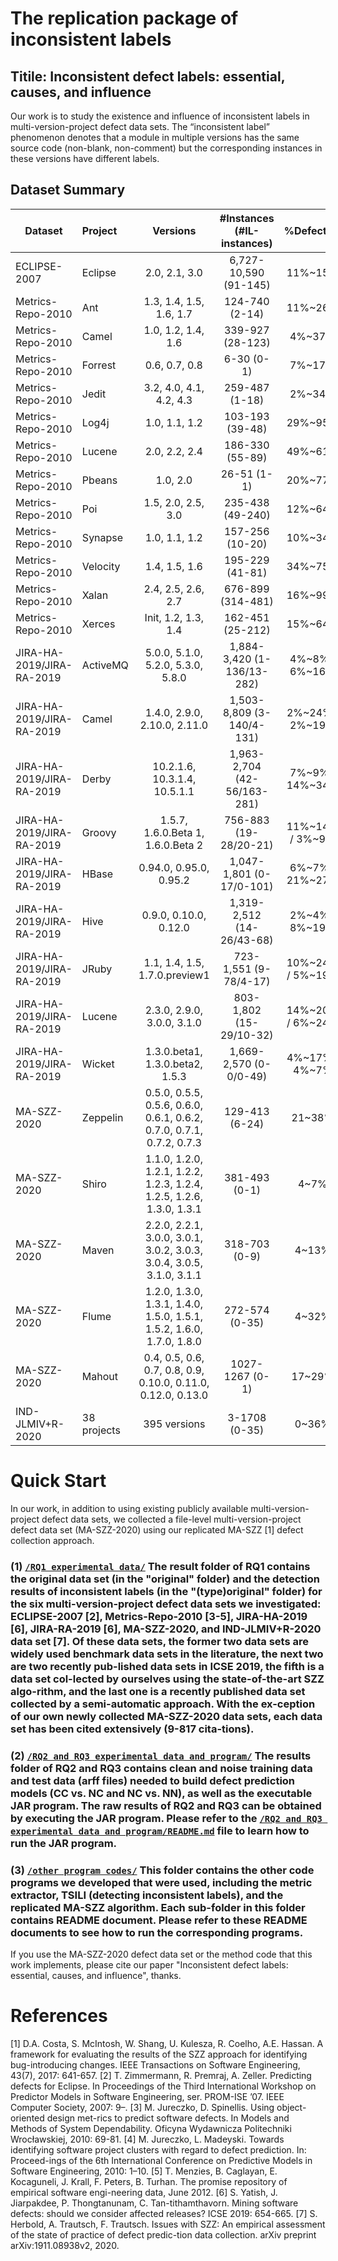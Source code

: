 # The replication package of inconsistent labels

## Titile: Inconsistent defect labels: essential, causes, and influence

Our work is to study the existence and influence of inconsistent labels in multi-version-project defect data sets.	The “inconsistent label” phenomenon denotes that a module in multiple versions has the same source code (non-blank, non-comment) but the corresponding instances in these versions have different labels.

## Dataset Summary

Dataset              | Project     | Versions            | #Instances (#IL-instances)     | %Defective | #Metrics
-------              | :------     | :------:            | :------------------------:     | :--------: | :-------
ECLIPSE-2007    | Eclipse     | 2.0, 2.1, 3.0       |  6,727-10,590 (91-145)         | 11%~15%    | 198
Metrics-Repo-2010	| Ant	| 1.3, 1.4, 1.5, 1.6, 1.7	| 124-740 (2-14)	| 11%~26% | 20
Metrics-Repo-2010	| Camel	| 1.0, 1.2, 1.4, 1.6	| 339-927 (28-123)	| 4%~37% |
Metrics-Repo-2010 | Forrest	| 0.6, 0.7, 0.8	| 6-30 (0-1)	| 7%~17% | 
Metrics-Repo-2010	| Jedit	| 3.2, 4.0, 4.1, 4.2, 4.3	| 259-487 (1-18)	| 2%~34% | 
Metrics-Repo-2010 | Log4j	| 1.0, 1.1, 1.2	| 103-193 (39-48)	| 29%~95% | 
Metrics-Repo-2010 | Lucene	| 2.0, 2.2, 2.4	| 186-330 (55-89)	| 49%~61% | 
Metrics-Repo-2010 | Pbeans	| 1.0, 2.0	| 26-51 (1-1)	| 20%~77% | 
Metrics-Repo-2010 | Poi	| 1.5, 2.0, 2.5, 3.0	| 235-438 (49-240)	| 12%~64% | 
Metrics-Repo-2010	| Synapse	| 1.0, 1.1, 1.2	| 157-256 (10-20)	| 10%~34% | 
Metrics-Repo-2010	| Velocity	| 1.4, 1.5, 1.6	| 195-229 (41-81)	| 34%~75% | 
Metrics-Repo-2010	| Xalan	| 2.4, 2.5, 2.6, 2.7	| 676-899 (314-481)	| 16%~99% | 
Metrics-Repo-2010	| Xerces	| Init, 1.2, 1.3, 1.4	| 162-451 (25-212)	| 15%~64% | 
JIRA-HA-2019/JIRA-RA-2019 | ActiveMQ	| 5.0.0, 5.1.0, 5.2.0, 5.3.0, 5.8.0	| 1,884-3,420 (1-136/13-282)	| 4%~8% / 6%~16% | 65
JIRA-HA-2019/JIRA-RA-2019 | Camel	| 1.4.0, 2.9.0, 2.10.0, 2.11.0	| 1,503-8,809 (3-140/4-131)	| 2%~24% / 2%~19% | 
JIRA-HA-2019/JIRA-RA-2019 | Derby	| 10.2.1.6, 10.3.1.4, 10.5.1.1	| 1,963-2,704 (42-56/163-281)	| 7%~9% / 14%~34% | 
JIRA-HA-2019/JIRA-RA-2019 | Groovy	| 1.5.7, 1.6.0.Beta 1, 1.6.0.Beta 2	| 756-883 (19-28/20-21)	| 11%~14% / 3%~9% | 
JIRA-HA-2019/JIRA-RA-2019	| HBase	| 0.94.0, 0.95.0, 0.95.2	| 1,047-1,801 (0-17/0-101)	| 6%~7% / 21%~27% | 
JIRA-HA-2019/JIRA-RA-2019 | Hive	| 0.9.0, 0.10.0, 0.12.0	| 1,319-2,512 (14-26/43-68)	| 2%~4% / 8%~19% | 
JIRA-HA-2019/JIRA-RA-2019 | JRuby	| 1.1, 1.4, 1.5, 1.7.0.preview1	| 723-1,551 (9-78/4-17)	| 10%~24% / 5%~19% | 
JIRA-HA-2019/JIRA-RA-2019 | Lucene	| 2.3.0, 2.9.0, 3.0.0, 3.1.0	| 803-1,802 (15-29/10-32)	| 14%~20% / 6%~24% | 
JIRA-HA-2019/JIRA-RA-2019 | Wicket	| 1.3.0.beta1, 1.3.0.beta2, 1.5.3	| 1,669-2,570 (0-0/0-49)	| 4%~17% / 4%~7% | 
MA-SZZ-2020 | Zeppelin	| 0.5.0, 0.5.5, 0.5.6, 0.6.0, 0.6.1, 0.6.2, 0.7.0, 0.7.1, 0.7.2, 0.7.3	| 129-413 (6-24)	| 21~38% | 44
MA-SZZ-2020	| Shiro	| 1.1.0, 1.2.0, 1.2.1, 1.2.2, 1.2.3, 1.2.4, 1.2.5, 1.2.6, 1.3.0, 1.3.1	| 381-493 (0-1)	| 4~7% | 
MA-SZZ-2020	| Maven	| 2.2.0, 2.2.1, 3.0.0, 3.0.1, 3.0.2, 3.0.3, 3.0.4, 3.0.5, 3.1.0, 3.1.1	| 318-703 (0-9)	| 4~13% | 
MA-SZZ-2020	| Flume	| 1.2.0, 1.3.0, 1.3.1, 1.4.0, 1.5.0, 1.5.1, 1.5.2, 1.6.0, 1.7.0, 1.8.0	| 272-574 (0-35)	| 4~32% | 
MA-SZZ-2020	| Mahout	| 0.4, 0.5, 0.6, 0.7, 0.8, 0.9, 0.10.0, 0.11.0, 0.12.0, 0.13.0	| 1027-1267 (0-1)	| 17~29% | 
IND-JLMIV+R-2020	| 38 projects	| 395 versions	| 3-1708 (0-35)	| 0~36% | 4198


# Quick Start
In our work, in addition to using existing publicly available multi-version-project defect data sets, we collected a file-level multi-version-project defect data set (MA-SZZ-2020) using our replicated MA-SZZ [1] defect collection approach.

### (1) [`/RQ1 experimental data/`](https://github.com/sticeran/InconsistentLabels/tree/master/RQ1%20experimental%20data/) The result folder of RQ1 contains the original data set (in the "original" folder) and the detection results of inconsistent labels (in the "(type)original" folder) for the six multi-version-project defect data sets we investigated: ECLIPSE-2007 [2], Metrics-Repo-2010 [3-5], JIRA-HA-2019 [6], JIRA-RA-2019 [6], MA-SZZ-2020, and IND-JLMIV+R-2020 data set [7]. Of these data sets, the former two data sets are widely used benchmark data sets in the literature, the next two are two recently pub-lished data sets in ICSE 2019, the fifth is a data set col-lected by ourselves using the state-of-the-art SZZ algo-rithm, and the last one is a recently published data set collected by a semi-automatic approach. With the ex-ception of our own newly collected MA-SZZ-2020 data sets, each data set has been cited extensively (9-817 cita-tions).

### (2) [`/RQ2 and RQ3 experimental data and program/`](https://github.com/sticeran/InconsistentLabels/tree/master/RQ2%20and%20RQ3%20experimental%20data%20and%20program/) The results folder of RQ2 and RQ3 contains clean and noise training data and test data (arff files) needed to build defect prediction models (CC vs. NC and NC vs. NN), as well as the executable JAR program. The raw results of RQ2 and RQ3 can be obtained by executing the JAR program. Please refer to the [`/RQ2 and RQ3 experimental data and program/README.md`](https://github.com/sticeran/InconsistentLabels/tree/master/RQ2%20and%20RQ3%20experimental%20data%20and%20program/README.md) file to learn how to run the JAR program.

### (3) [`/other program codes/`](https://github.com/sticeran/InconsistentLabels/tree/master/other%20program%20codes/) This folder contains the other code programs we developed that were used, including the metric extractor, TSILI (detecting inconsistent labels), and the replicated MA-SZZ algorithm. Each sub-folder in this folder contains README document. Please refer to these README documents to see how to run the corresponding programs.


If you use the MA-SZZ-2020 defect data set or the method code that this work implements, please cite our paper "Inconsistent defect labels: essential, causes, and influence", thanks.

# References
[1]	D.A. Costa, S. McIntosh, W. Shang, U. Kulesza, R. Coelho, A.E. Hassan. A framework for evaluating the results of the SZZ approach for identifying bug-introducing changes. IEEE Transactions on Software Engineering, 43(7), 2017: 641-657.
[2] T. Zimmermann, R. Premraj, A. Zeller. Predicting defects for Eclipse. In Proceedings of the Third International Workshop on Predictor Models in Software Engineering, ser. PROM-ISE ’07. IEEE Computer Society, 2007: 9–.
[3] M. Jureczko, D. Spinellis. Using object-oriented design met-rics to predict software defects. In Models and Methods of System Dependability. Oficyna Wydawnicza Politechniki Wrocławskiej, 2010: 69-81.
[4] M. Jureczko, L. Madeyski. Towards identifying software project clusters with regard to defect prediction. In: Proceed-ings of the 6th International Conference on Predictive Models in Software Engineering, 2010: 1–10.
[5] T. Menzies, B. Caglayan, E. Kocaguneli, J. Krall, F. Peters, B. Turhan. The promise repository of empirical software engi-neering data, June 2012.
[6] S. Yatish, J. Jiarpakdee, P. Thongtanunam, C. Tan-tithamthavorn. Mining software defects: should we consider affected releases? ICSE 2019: 654-665.
[7] S. Herbold, A. Trautsch, F. Trautsch. Issues with SZZ: An empirical assessment of the state of practice of defect predic-tion data collection. arXiv preprint arXiv:1911.08938v2, 2020.

